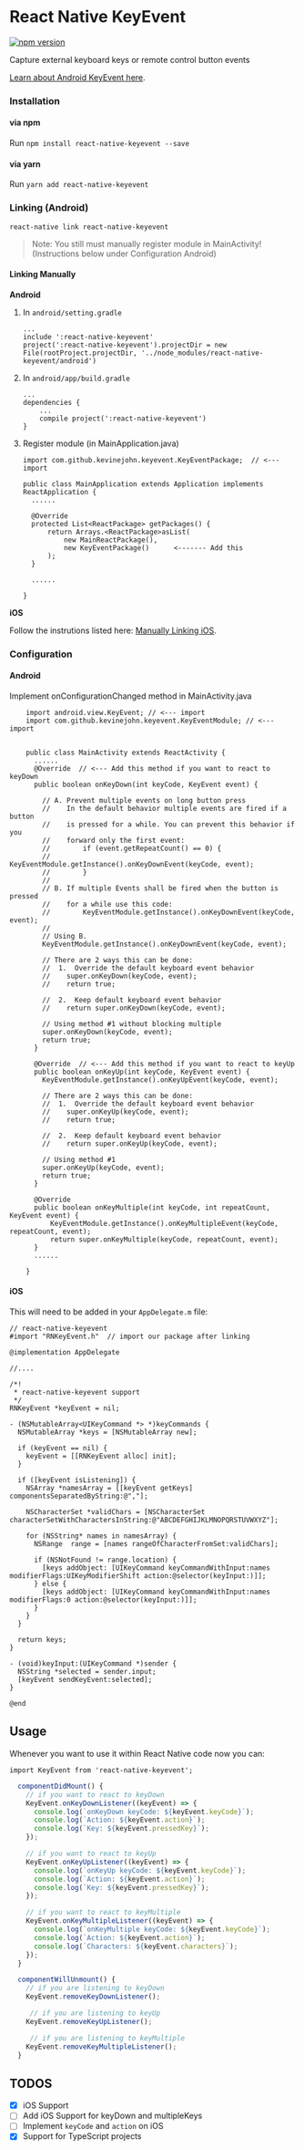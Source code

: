 # React Native KeyEvent

[![npm version](https://badge.fury.io/js/react-native-keyevent.svg)](http://badge.fury.io/js/react-native-keyevent)

Capture external keyboard keys or remote control button events

[Learn about Android KeyEvent here](https://developer.android.com/reference/android/view/KeyEvent.html).


### Installation

#### via npm

Run `npm install react-native-keyevent --save`

#### via yarn

Run `yarn add react-native-keyevent`

### Linking (Android)

`react-native link react-native-keyevent`

> Note: You still must manually register module in MainActivity! (Instructions below under Configuration Android)


#### Linking Manually

**Android**

1. In `android/setting.gradle`

    ```
    ...
    include ':react-native-keyevent'
    project(':react-native-keyevent').projectDir = new File(rootProject.projectDir, '../node_modules/react-native-keyevent/android')
    ```

2. In `android/app/build.gradle`

    ```
    ...
    dependencies {
        ...
        compile project(':react-native-keyevent')
    }
    ```

3. Register module (in MainApplication.java)

    ```
    import com.github.kevinejohn.keyevent.KeyEventPackage;  // <--- import

    public class MainApplication extends Application implements ReactApplication {
      ......

      @Override
      protected List<ReactPackage> getPackages() {
          return Arrays.<ReactPackage>asList(
              new MainReactPackage(),
              new KeyEventPackage()      <------- Add this
          );
      }

      ......

    }
    ```

**iOS**

Follow the instrutions listed here: [Manually Linking iOS](https://facebook.github.io/react-native/docs/linking-libraries-ios#manual-linking).

### Configuration

#### Android

Implement onConfigurationChanged method in MainActivity.java

```
    import android.view.KeyEvent; // <--- import
    import com.github.kevinejohn.keyevent.KeyEventModule; // <--- import


    public class MainActivity extends ReactActivity {
      ......
      @Override  // <--- Add this method if you want to react to keyDown
      public boolean onKeyDown(int keyCode, KeyEvent event) {

        // A. Prevent multiple events on long button press
        //    In the default behavior multiple events are fired if a button
        //    is pressed for a while. You can prevent this behavior if you
        //    forward only the first event:
        //        if (event.getRepeatCount() == 0) {
        //            KeyEventModule.getInstance().onKeyDownEvent(keyCode, event);
        //        }
        //
        // B. If multiple Events shall be fired when the button is pressed
        //    for a while use this code:
        //        KeyEventModule.getInstance().onKeyDownEvent(keyCode, event);
        //
        // Using B.
        KeyEventModule.getInstance().onKeyDownEvent(keyCode, event);

        // There are 2 ways this can be done:
        //  1.  Override the default keyboard event behavior
        //    super.onKeyDown(keyCode, event);
        //    return true;

        //  2.  Keep default keyboard event behavior
        //    return super.onKeyDown(keyCode, event);

        // Using method #1 without blocking multiple
        super.onKeyDown(keyCode, event);
        return true;
      }

      @Override  // <--- Add this method if you want to react to keyUp
      public boolean onKeyUp(int keyCode, KeyEvent event) {
        KeyEventModule.getInstance().onKeyUpEvent(keyCode, event);

        // There are 2 ways this can be done:
        //  1.  Override the default keyboard event behavior
        //    super.onKeyUp(keyCode, event);
        //    return true;

        //  2.  Keep default keyboard event behavior
        //    return super.onKeyUp(keyCode, event);

        // Using method #1
        super.onKeyUp(keyCode, event);
        return true;
      }

      @Override
      public boolean onKeyMultiple(int keyCode, int repeatCount, KeyEvent event) {
          KeyEventModule.getInstance().onKeyMultipleEvent(keyCode, repeatCount, event);
          return super.onKeyMultiple(keyCode, repeatCount, event);
      }
      ......

    }
```

#### iOS

This will need to be added in your `AppDelegate.m` file:

```objc
// react-native-keyevent
#import "RNKeyEvent.h"  // import our package after linking

@implementation AppDelegate

//....

/*!
 * react-native-keyevent support
 */
RNKeyEvent *keyEvent = nil;

- (NSMutableArray<UIKeyCommand *> *)keyCommands {
  NSMutableArray *keys = [NSMutableArray new];
  
  if (keyEvent == nil) {
    keyEvent = [[RNKeyEvent alloc] init];
  }
  
  if ([keyEvent isListening]) {
    NSArray *namesArray = [[keyEvent getKeys] componentsSeparatedByString:@","];
    
    NSCharacterSet *validChars = [NSCharacterSet characterSetWithCharactersInString:@"ABCDEFGHIJKLMNOPQRSTUVWXYZ"];
    
    for (NSString* names in namesArray) {
      NSRange  range = [names rangeOfCharacterFromSet:validChars];
      
      if (NSNotFound != range.location) {
        [keys addObject: [UIKeyCommand keyCommandWithInput:names modifierFlags:UIKeyModifierShift action:@selector(keyInput:)]];
      } else {
        [keys addObject: [UIKeyCommand keyCommandWithInput:names modifierFlags:0 action:@selector(keyInput:)]];
      }
    }
  }
  
  return keys;
}

- (void)keyInput:(UIKeyCommand *)sender {
  NSString *selected = sender.input;
  [keyEvent sendKeyEvent:selected];
}

@end
```

## Usage

Whenever you want to use it within React Native code now you can:

`import KeyEvent from 'react-native-keyevent';`

```javascript
  componentDidMount() {
    // if you want to react to keyDown
    KeyEvent.onKeyDownListener((keyEvent) => {
      console.log(`onKeyDown keyCode: ${keyEvent.keyCode}`);
      console.log(`Action: ${keyEvent.action}`);
      console.log(`Key: ${keyEvent.pressedKey}`);
    });

    // if you want to react to keyUp
    KeyEvent.onKeyUpListener((keyEvent) => {
      console.log(`onKeyUp keyCode: ${keyEvent.keyCode}`);
      console.log(`Action: ${keyEvent.action}`);
      console.log(`Key: ${keyEvent.pressedKey}`);
    });

    // if you want to react to keyMultiple
    KeyEvent.onKeyMultipleListener((keyEvent) => {
      console.log(`onKeyMultiple keyCode: ${keyEvent.keyCode}`);
      console.log(`Action: ${keyEvent.action}`);
      console.log(`Characters: ${keyEvent.characters}`);
    });
  }

  componentWillUnmount() {
    // if you are listening to keyDown
    KeyEvent.removeKeyDownListener();

     // if you are listening to keyUp
    KeyEvent.removeKeyUpListener();

     // if you are listening to keyMultiple
    KeyEvent.removeKeyMultipleListener();
  }
```

## TODOS

- [x] iOS Support
- [ ] Add iOS Support for keyDown and multipleKeys
- [ ] Implement `keyCode` and `action` on iOS
- [x] Support for TypeScript projects
